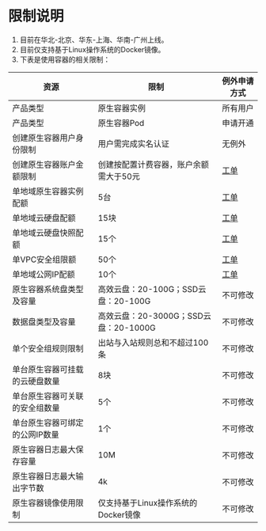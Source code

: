 # 限制说明

 1. 目前在华北-北京、华东-上海、华南-广州上线。
 2. 目前仅支持基于Linux操作系统的Docker镜像。
 3. 下表是使用容器的相关限制：



|  资源   |  限制   |  例外申请方式   |
| --- | --- | --- |
|  产品类型  | 原生容器实例| 所有用户|
|  产品类型  | 原生容器Pod| 申请开通|
|  创建原生容器用户身份限制  | 用户需完成实名认证| 无例外|
|  创建原生容器账户金额限制  |创建按配置计费容器，账户余额需大于50元 | [工单](https://ticket.jdcloud.com/myorder/form?cateId=1&questionId=251)  |
|单地域原生容器实例配额     | 5台    |  [工单](https://ticket.jdcloud.com/myorder/form?cateId=1&questionId=251)   |
|单地域云硬盘配额     |  15块   |  [工单](https://ticket.jdcloud.com/myorder/submit?cateId=1&questionId=251)     |
|单地域云硬盘快照配额     | 15个    | [工单](https://ticket.jdcloud.com/myorder/form?cateId=1&questionId=251)    |
| 单VPC安全组限额    |  50个   |  [工单](https://ticket.jdcloud.com/myorder/form?cateId=1&questionId=251)   |
| 单地域公网IP配额    |  10个   |  [工单](https://ticket.jdcloud.com/myorder/form?cateId=1&questionId=251)  |
|原生容器系统盘类型及容量 | 高效云盘：20-100G；SSD云盘：20-100G | 不可修改 |
|数据盘类型及容量     |  高效云盘：20-3000G；SSD云盘：20-1000G   | 不可修改    |
|    单个安全组规则限制 |  出站与入站规则总和不超过100条   |  不可修改    |
|  单台原生容器可挂载的云硬盘数量   |  8块   |   不可修改   |
| 单台原生容器可关联的安全组数量    |  5个   |  不可修改    |
|  单台原生容器可绑定的公网IP数量   |  1个   | 不可修改    |
|  原生容器日志最大保存容量   |   10M  |  不可修改   |
| 原生容器日志最大输出字节数    |   4k  |   不可修改  |
|原生容器镜像使用限制     | 仅支持基于Linux操作系统的Docker镜像    |不可修改 |


